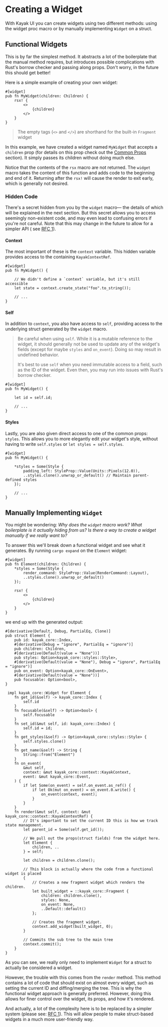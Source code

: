 # Creating a Widget

With Kayak UI you can create widgets using two different methods: using the widget proc macro or by manually
implementing `Widget` on a struct.

## Functional Widgets

This is by far the simplest method. It abstracts a lot of the boilerplate that the manual method requires, but
introduces possible complications with Rust's borrow checker and passing along props. Don't worry, in the future this
should get better!

Here is a simple example of creating your own widget:

```rust,noplayground
#[widget]
pub fn MyWidget(children: Children) {
	rsx! {
		<>
			{children}
		</>
	}
}
```

> The empty tags (`<>` and `</>`) are shorthand for the built-in `Fragment` widget

In this example, we have created a widget named `MyWidget` that accepts a `children` prop (for details on this prop
check out the [Common Props](./common_props.md) section). It simply passes its children without doing much else.

Notice that the contents of the `rsx` macro are not returned. The `widget` macro takes the content of this function and
adds code to the beginning and end of it. Returning after the `rsx!` will cause the render to exit early, which is
generally not desired.

### Hidden Code

There's a secret hidden from you by the `widget` macro— the details of which will be explained in the next section. But
this secret allows you to access seemingly non-existent code, and may even lead to confusing errors if you're not
careful. Note that this may change in the future to allow for a simpler API (
see [RFC 1](https://github.com/StarArawn/kayak_ui/blob/book/rfcs/widget-restructure-rfc-1.md)).

#### Context

The most important of these is the `context` variable. This hidden variable provides access to the
containing `KayakContextRef`.

```rust,noplayground
#[widget]
pub fn MyWidget() {

	// We didn't define a `context` variable, but it's still accessible
	let state = context.create_state("foo".to_string());

	// ...
}
```

#### Self

In addition to `context`, you also have access to `self`, providing access to the underlying struct generated by
the `widget` macro.

> Be careful when using `self`. While it is a mutable reference to the widget, it should generally not be used to update any of the widget's fields (except for maybe `styles` and `on_event`). Doing so may result in undefined behavior.
>
> It's best to use `self` when you need immutable access to a field, such as the ID of the widget. Even then, you may run into issues with Rust's borrow checker.

```rust,noplayground
#[widget]
pub fn MyWidget() {

	let id = self.id;
	
	// ...
}
```

#### Styles

Lastly, you are also given direct access to one of the common props: `styles`. This allows you to more elegantly edit
your widget's style, without having to write `self.styles` or `let styles = self.styles`.

```rust,noplayground
#[widget]
pub fn MyWidget() {

	*styles = Some(Style {
		padding_left: StyleProp::Value(Units::Pixels(12.0)),
		..styles.clone().unwrap_or_default() // Maintain parent-defined styles
	});
	
	// ...
}
```

## Manually Implementing `Widget`

You might be wondering: *Why does the `widget` macro work?* *What boilerplate is it actually hiding from us?* I*s there
a way to create a widget manually if we really want to?*

To answer this we'll break down a functional widget and see what it generates. By running `cargo expand` on
the `Element` widget:

```rust,noplayground
#[widget]
pub fn Element(children: Children) {
    *styles = Some(Style {
        render_command: StyleProp::Value(RenderCommand::Layout),
        ..styles.clone().unwrap_or_default()
    });

    rsx! {
        <>
            {children}
        </>
    }
}
```

we end up with the generated output:

```rust,noplayground
#[derivative(Default, Debug, PartialEq, Clone)]
pub struct Element {
    pub id: kayak_core::Index,
    #[derivative(Debug = "ignore", PartialEq = "ignore")]
    pub children: Children,
    #[derivative(Default(value = "None"))]
    pub styles: Option<kayak_core::styles::Style>,
    #[derivative(Default(value = "None"), Debug = "ignore", PartialEq = "ignore")]
    pub on_event: Option<kayak_core::OnEvent>,
    #[derivative(Default(value = "None"))]
    pub focusable: Option<bool>,
}

 impl kayak_core::Widget for Element {
    fn get_id(&self) -> kayak_core::Index {
        self.id
    }
    fn focusable(&self) -> Option<bool> {
        self.focusable
    }
    fn set_id(&mut self, id: kayak_core::Index) {
        self.id = id;
    }
    fn get_styles(&self) -> Option<kayak_core::styles::Style> {
        self.styles.clone()
    }
    fn get_name(&self) -> String {
        String::from("Element")
    }
    fn on_event(
        &mut self,
        context: &mut kayak_core::context::KayakContext,
        event: &mut kayak_core::Event,
    ) {
        if let Some(on_event) = self.on_event.as_ref() {
            if let Ok(mut on_event) = on_event.0.write() {
                on_event(context, event);
            }
        }
    }
    fn render(&mut self, context: &mut kayak_core::context::KayakContextRef) {
        // It's important to set the current ID this is how we track state management.
        let parent_id = Some(self.get_id());

        // We pull out the props(struct fields) from the widget here.
        let Element {
            children, ..
        } = self;

        let children = children.clone();
        
        // This block is actually where the code from a functional widget is placed
        {
            // Creates a new fragment widget which renders the children. 
            let built_widget = ::kayak_core::Fragment {
                children: children.clone(),
                styles: None,
                on_event: None,
                ..Default::default()
            };

            // Creates the fragment widget.
            context.add_widget(built_widget, 0);
        }
        
        // Commits the sub tree to the main tree
        context.commit();
    }
}
```

As you can see, we really only need to implement `Widget` for a struct to actually be considered a widget.

However, the trouble with this comes from the `render` method. This method contains a lot of code that should exist
on almost every widget, such as setting the current ID and diffing/merging the tree. This is why the functional widget
approach is generally preferred. However, doing this allows for finer control over the widget, its props, and how it's
rendered.

And actually, a lot of the complexity here is to be replaced by a simpler system (please
see: [RFC 1](https://github.com/StarArawn/kayak_ui/blob/book/rfcs/widget-restructure-rfc-1.md)). This will allow people
to make struct-based widgets in a much more user-friendly way.

